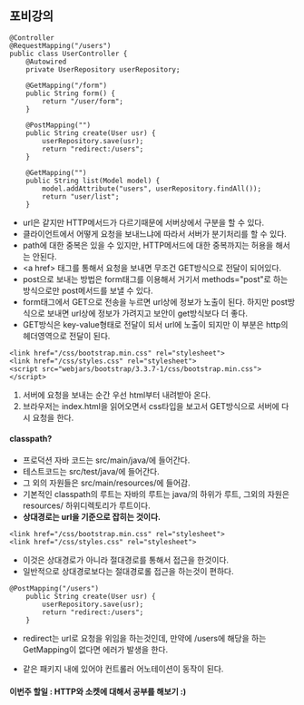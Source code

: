 ## 포비강의

```
@Controller
@RequestMapping("/users")
public class UserController {
    @Autowired
    private UserRepository userRepository;

    @GetMapping("/form")
    public String form() {
        return "/user/form";
    }

    @PostMapping("")
    public String create(User usr) {
        userRepository.save(usr);
        return "redirect:/users";
    }

    @GetMapping("")
    public String list(Model model) {
        model.addAttribute("users", userRepository.findAll());
        return "user/list";
    }

```
- url은 같지만 HTTP메서드가 다르기때문에 서버상에서 구분을 할 수 있다.
- 클라이언트에서 어떻게 요청을 보내느냐에 따라서 서버가 분기처리를 할 수 있다.
- path에 대한 중복은 있을 수 있지만, HTTP메서드에 대한 중복까지는 허용을 해서는 안된다.
- \<a href> 태그를 통해서 요청을 보내면 무조건 GET방식으로 전달이 되어있다.
- post으로 보내는 방법은 form태그를 이용해서 거기서 methods="post"로 하는 방식으로만 post메서드를 보낼 수 있다.
- form태그에서 GET으로 전송을 누르면 url상에 정보가 노출이 된다. 하지만 post방식으로 보내면 url상에 정보가 가려지고 보안이 get방식보다 더 좋다.
- GET방식은 key-value형태로 전달이 되서 url에 노출이 되지만 이 부분은 http의 헤더영역으로 전달이 된다.

```
<link href="/css/bootstrap.min.css" rel="stylesheet">
<link href="/css/styles.css" rel="stylesheet">
<script src="webjars/bootstrap/3.3.7-1/css/bootstrap.min.css"></script>
```

1. 서버에 요청을 보내는 순간 우선 html부터 내려받아 온다.
2. 브라우저는 index.html을 읽어오면서 css타입을 보고서 GET방식으로 서버에 다시 요청을 한다.


#### classpath?
- 프로덕션 자바 코드는 src/main/java/에 들어간다.
- 테스트코드는 src/test/java/에 들어간다.
- 그 외의 자원들은 src/main/resources/에 들어감.
- 기본적인 classpath의 루트는 자바의 루트는 java/의 하위가 루트, 그외의 자원은 resources/ 하위디렉토리가 루트이다.
- **상대경로는 url을 기준으로 잡히는 것이다.**

```
<link href="/css/bootstrap.min.css" rel="stylesheet">
<link href="/css/styles.css" rel="stylesheet">
```
- 이것은 상대경로가 아니라 절대경로를 통해서 접근을 한것이다.
- 일반적으로 상대경로보다는 절대경로롤 접근을 하는것이 편하다.

```
@PostMapping("/users")
    public String create(User usr) {
        userRepository.save(usr);
        return "redirect:/users";
    }
```
- redirect는 url로 요청을 위임을 하는것인데, 만약에 /users에 해당을 하는 GetMapping이 없다면 에러가 발생을 한다.

- 같은 패키지 내에 있어야 컨트롤러 어노테이션이 동작이 된다.

#### 이번주 할일 : HTTP와 소켓에 대해서 공부를 해보기 :)
